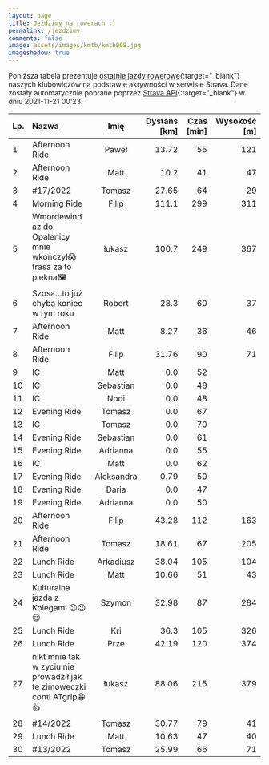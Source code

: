 ```yaml
---
layout: page
title: Jeździmy na rowerach :)
permalink: /jezdzimy
comments: false
image: assets/images/kmtb/kmtb008.jpg
imageshadow: true
---
```


Poniższa tabela prezentuje [ostatnie jazdy rowerowe](https://www.strava.com/clubs/336381){:target="_blank"} naszych klubowiczów na podstawie aktywności w serwisie Strava. Dane zostały automatycznie pobrane poprzez [Strava API](https://developers.strava.com/docs/reference/#api-Clubs-getClubActivitiesById){:target="_blank"} w dniu 2021-11-21 00:23.

Lp. | Nazwa | Imię | Dystans [km] | Czas [min] | Wysokość [m]
:--- | :--- | :---: | ---: | ---: | ---:
1|Afternoon Ride|Paweł|13.72|55|121
2|Afternoon Ride|Matt|10.2|41|47
3|#17/2022|Tomasz|27.65|64|29
4|Morning Ride|Filip|111.1|299|311
5|Wmordewind az do Opalenicy  mnie wkonczyl😱trasa za to piekna🖼|łukasz|100.7|249|367
6|Szosa…to już chyba koniec w tym roku|Robert|28.3|60|37
7|Afternoon Ride|Matt|8.27|36|46
8|Afternoon Ride|Filip|31.76|90|71
9|IC|Matt|0.0|52|
10|IC|Sebastian|0.0|48|
11|IC|Nodi|0.0|48|
12|Evening Ride|Tomasz|0.0|67|
13|IC|Tomasz|0.0|70|
14|Evening Ride|Sebastian|0.0|61|
15|Evening Ride|Adrianna|0.0|55|
16|IC|Matt|0.0|62|
17|Evening Ride|Aleksandra|0.79|50|
18|Evening Ride|Daria|0.0|47|
19|Evening Ride|Adrianna|0.0|50|
20|Afternoon Ride|Filip|43.28|112|163
21|Afternoon Ride|Tomasz|18.61|67|205
22|Lunch Ride|Arkadiusz|38.04|105|104
23|Lunch Ride|Matt|10.66|51|43
24|Kulturalna jazda z Kolegami 😉😉😉|Szymon|32.98|87|284
25|Lunch Ride|Kri|36.3|105|326
26|Lunch Ride|Prze|42.19|120|374
27|nikt mnie tak w zyciu nie  prowadził jak te zimoweczki conti ATgrip😁👍|łukasz|88.06|215|379
28|#14/2022|Tomasz|30.77|79|41
29|Lunch Ride|Matt|10.63|47|40
30|#13/2022|Tomasz|25.99|66|71
